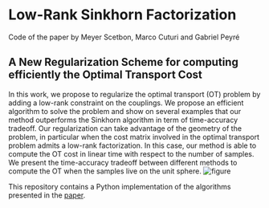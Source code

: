 # Low-Rank Sinkhorn Factorization 
Code of the paper by Meyer Scetbon, Marco Cuturi and Gabriel Peyré

## A New Regularization Scheme for computing efficiently the Optimal Transport Cost
In this work, we propose to regularize the optimal transport (OT) problem by adding a low-rank constraint on the couplings. We propose an efficient algorithm to solve the problem and show on  several examples that our method outperforms the Sinkhorn algorithm in term of time-accuracy tradeoff. Our regularization can take advantage of the geometry of the problem, in particular when the cost matrix involved in the optimal transport problem admits a low-rank factorization. In this case, our method is able to compute the OT cost in linear time with respect to the number of samples. We present the time-accuracy tradeoff between different methods to compute the OT when the samples live on the unit sphere.
![figure](results/fig_acc.jpg)


This repository contains a Python implementation of the algorithms presented in the [paper](https://arxiv.org/pdf/2103.04737.pdf).
